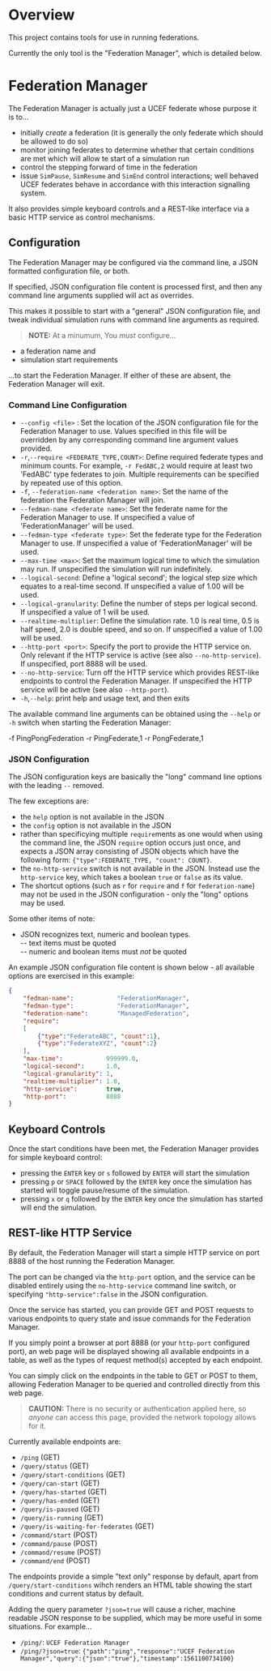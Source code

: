 # Overview

This project contains tools for use in running federations.

Currently the only tool is the "Federation Manager", which is detailed below.

# Federation Manager

The Federation Manager is actually just a UCEF federate whose purpose
it is to...
- initially *create* a federation (it is generally the only federate 
  which should be allowed to do so)
- monitor joining federates to determine whether that certain conditions
  are met which will allow te start of a simulation run
- control the stepping forward of time in the federation
- issue `SimPause`, `SimResume` and `SimEnd` control interactions; well behaved
  UCEF federates behave in accordance with this interaction signalling system.

It also provides simple keyboard controls and a REST-like interface via a 
basic HTTP service as control mechanisms.

## Configuration

The Federation Manager may be configured via the command line, a JSON formatted
configuration file, or both.

If specified, JSON configuration file content is processed first, and then any
command line arguments supplied will act as overrides.

This makes it possible to start with a "general" JSON configuration file, and
tweak individual simulation runs with command line arguments as required.

> **NOTE:** At a minumum, You *must* configure...
 - a federation name and
 - simulation start requirements
   
 ...to start the Federation Manager. If either of these are absent, the
 Federation Manager will exit. 

### Command Line Configuration

 - `--config <file>` : Set the location of the JSON configuration file for the
   Federation Manager to use. Values specified in this file will be overridden
   by any corresponding command line argument values provided.
 - `-r`,`--require <FEDERATE_TYPE,COUNT>`: Define required federate types
   and minimum counts. For example, `-r FedABC,2` would require at least two 
   'FedABC' type federates to join. Multiple requirements can be specified
   by repeated use of this option.
 - `-f`, `--federation-name <federation name>`: Set the name of the federation
   the Federation Manager will join.
 - `--fedman-name <federate name>`: Set the federate name for the Federation 
   Manager to use. If unspecified a value of 'FederationManager' will be used.
 - `--fedman-type <federate type>`: Set the federate type for the Federation
   Manager to use. If unspecified a value of 'FederationManager' will be used.
 - `--max-time <max>`: Set the maximum logical time to which the simulation 
   may run. If unspecified the simulation will run indefinitely.
 - `--logical-second`: Define a 'logical second'; the logical step size which
   equates to a real-time second. If unspecified a value of 1.00 will be used.
 - `--logical-granularity`: Define the number of steps per logical second. If 
   unspecified a value of 1 will be used.
 - `--realtime-multiplier`: Define the simulation rate. 1.0 is real time, 0.5
   is half speed, 2.0 is double speed, and so on. If unspecified a value of
   1.00 will be used.
 - `--http-port <port>`: Specify the port to provide the HTTP service on. Only
   relevant if the HTTP service is active (see also `--no-http-service`). If
   unspecified, port 8888 will be used.
 - `--no-http-service`: Turn off the HTTP service which provides REST-like 
   endpoints to control the Federation Manager. If unspecified the HTTP
   service will be active (see also `--http-port`).
 - `-h`,`--help`: print help and usage text, and then exits

The available command line arguments can be obtained using the `--help` or `-h`
switch when starting the Federation Manager:

-f PingPongFederation -r PingFederate,1 -r PongFederate,1  

### JSON Configuration

The JSON configuration keys are basically the "long" command line options with the
leading `--` removed.

The few exceptions are:
 - the `help` option is not available in the JSON
 - the `config` option is not available in the JSON
 - rather than specificying multiple `require`ments as one would when using the 
   command line, the JSON `require` option occurs just once, and expects a JSON
   array consisting of JSON objects which have the following form: 
   `{"type":FEDERATE_TYPE, "count": COUNT}`.
 - the `no-http-service` switch is not available in the JSON. Instead use the
   `http-service` key, which takes a boolean `true` or `false` as its value.
 - The shortcut options (such as `r` for `require` and `f` for `federation-name`) may
   not be used in the JSON configuration - only the "long" options may be used.

Some other items of note:
 - JSON recognizes text, numeric and boolean types.   
    -- text items must be quoted  
    -- numeric and boolean items must *not* be quoted  

An example JSON configuration file content is shown below - all available options
are exercised in this example:

```json
{
    "fedman-name":            "FederationManager",
    "fedman-type":            "FederationManager",
    "federation-name":        "ManagedFederation",
    "require":
    [
        {"type":"FederateABC", "count":1},
        {"type":"FederateXYZ", "count":2}
    ],
    "max-time":            999999.0,
    "logical-second":      1.0,
    "logical-granularity": 1,
    "realtime-multiplier": 1.0,
    "http-service":        true,
    "http-port":           8088
}
```

## Keyboard Controls
Once the start conditions have been met, the Federation Manager provides for simple
keyboard control:

 - pressing the `ENTER` key or `s` followed by `ENTER` will start the simulation
 - pressing `p` or `SPACE` followed by the `ENTER` key once the simulation has started
   will toggle pause/resume of the simulation.    
 - pressing `x` or `q` followed by the `ENTER` key once the simulation has started
   will end the simulation.    

## REST-like HTTP Service
By default, the Federation Manager will start a simple HTTP service on port 8888
of the host running the Federation Manager.

The port can be changed via the `http-port` option, and the service can be disabled
entirely using the `no-http-service` command line switch, or specifying
`"http-service":false` in the JSON configuration.

Once the service has started, you can provide GET and POST requests to various
endpoints to query state and issue commands for the Federation Manager.

If you simply point a browser at port 8888 (or your `http-port` configured port),
an web page will be displayed showing all available endpoints in a table, as well as 
the types of request method(s) accepted by each endpoint.

You can simply click on the endpoints in the table to GET or POST to them, 
allowing Federation Manager to be queried and controlled directly from this
web page.

> **CAUTION:** There is no security or authentication applied here, so *anyone* can 
 access this page, provided the network topology allows for it.

Currently available endpoints are:

 - `/ping` (GET)
 - `/query/status` (GET)
 - `/query/start-conditions` (GET)
 - `/query/can-start` (GET)
 - `/query/has-started` (GET)
 - `/query/has-ended` (GET)
 - `/query/is-paused` (GET)
 - `/query/is-running` (GET)
 - `/query/is-waiting-for-federates` (GET)
 - `/command/start` (POST)
 - `/command/pause` (POST)
 - `/command/resume` (POST)
 - `/command/end` (POST)

The endpoints provide a simple "text only" response by default, apart from 
`/query/start-conditions` wihch renders an HTML table showing the start 
conditions and current status by default.

Adding the query parameter `?json=true` will cause a richer, machine readable
JSON response to be supplied, which may be more useful in some situations. For
example...

 - `/ping/`: `UCEF Federation Manager`
 - `/ping/?json=true`: `{"path":"ping","response":"UCEF Federation Manager","query":{"json":"true"},"timestamp":1561100734100}`


